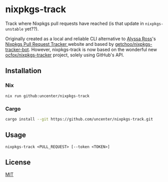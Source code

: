 # nixpkgs-track

Track where Nixpkgs pull requests have reached (is that update in `nixpkgs-unstable` yet??).

Originally created as a local and reliable CLI alternative to [Alyssa Ross](https://alyssa.is/)'s [Nixpkgs Pull Request Tracker
](https://nixpk.gs/pr-tracker.html) website and based by [getchoo/nixpkgs-tracker-bot](https://github.com/getchoo/nixpkgs-tracker-bot). However, nixpkgs-track is now based on the wonderful new [ocfox/nixpkgs-tracker](https://github.com/ocfox/nixpkgs-tracker) project, solely using GitHub's API.

## Installation

### Nix

```
nix run github:uncenter/nixpkgs-track
```

### Cargo

```sh
cargo install --git https://github.com/uncenter/nixpkgs-track.git
```

## Usage

```
nixpkgs-track <PULL_REQUEST> [--token <TOKEN>]
```

## License

[MIT](LICENSE)
